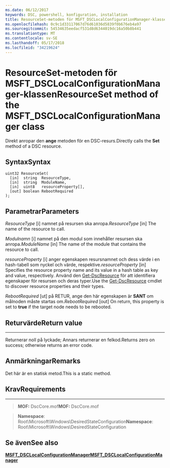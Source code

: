 ```yaml
---
ms.date: 06/12/2017
keywords: DSC, powershell, konfiguration, installation
title: ResourceSet-metoden för MSFT_DSCLocalConfigurationManager-klassen
ms.openlocfilehash: 0c9c1d33117067d76d61036d5839f0b676eb4a97
ms.sourcegitcommit: 54534635eedacf531d8d6344019dc16a50b8b441
ms.translationtype: MT
ms.contentlocale: sv-SE
ms.lasthandoff: 05/17/2018
ms.locfileid: "34219624"
---
```

# <a name="resourceset-method-of-the-msftdsclocalconfigurationmanager-class"></a><span data-ttu-id="0bac9-103">ResourceSet-metoden för MSFT_DSCLocalConfigurationManager-klassen</span><span class="sxs-lookup"><span data-stu-id="0bac9-103">ResourceSet method of the MSFT_DSCLocalConfigurationManager class</span></span>

<span data-ttu-id="0bac9-104">Direkt anropar den **ange** metoden för en DSC-resurs.</span><span class="sxs-lookup"><span data-stu-id="0bac9-104">Directly calls the **Set** method of a DSC resource.</span></span>

<a name="syntax"></a><span data-ttu-id="0bac9-105">Syntax</span><span class="sxs-lookup"><span data-stu-id="0bac9-105">Syntax</span></span>
------

```mof
uint32 ResourceSet(
  [in]  string  ResourceType,
  [in]  string  ModuleName,
  [in]  uint8   resourceProperty[],
  [out] boolean RebootRequired
);
```

<a name="parameters"></a><span data-ttu-id="0bac9-106">Parametrar</span><span class="sxs-lookup"><span data-stu-id="0bac9-106">Parameters</span></span>
----------

<span data-ttu-id="0bac9-107">*ResourceType* \[i\] namnet på resursen ska anropa.</span><span class="sxs-lookup"><span data-stu-id="0bac9-107">*ResourceType* \[in\] The name of the resource to call.</span></span>

<span data-ttu-id="0bac9-108">*Modulnamn* \[i\] namnet på den modul som innehåller resursen ska anropa.</span><span class="sxs-lookup"><span data-stu-id="0bac9-108">*ModuleName* \[in\] The name of the module that contains the resource to call.</span></span>

<span data-ttu-id="0bac9-109">*resourceProperty* \[i\] anger egenskapen resursnamnet och dess värde i en hash-tabell som nyckel och värde, respektive.</span><span class="sxs-lookup"><span data-stu-id="0bac9-109">*resourceProperty* \[in\] Specifies the resource property name and its value in a hash table as key and value, respectively.</span></span> <span data-ttu-id="0bac9-110">Använd den [Get-DscResource](https://technet.microsoft.com/library/dn521625.aspx) för att identifiera egenskaper för resursen och deras typer.</span><span class="sxs-lookup"><span data-stu-id="0bac9-110">Use the [Get-DscResource](https://technet.microsoft.com/library/dn521625.aspx) cmdlet to discover resource properties and their types.</span></span>

<span data-ttu-id="0bac9-111">*RebootRequired* \[ut\] på RETUR, ange den här egenskapen är **SANT** om målnoden måste startas om.</span><span class="sxs-lookup"><span data-stu-id="0bac9-111">*RebootRequired* \[out\] On return, this property is set to **true** if the target node needs to be rebooted.</span></span>

## <a name="return-value"></a><span data-ttu-id="0bac9-112">Returvärde</span><span class="sxs-lookup"><span data-stu-id="0bac9-112">Return value</span></span>
------------

<span data-ttu-id="0bac9-113">Returnerar noll på lyckade; Annars returnerar en felkod.</span><span class="sxs-lookup"><span data-stu-id="0bac9-113">Returns zero on success; otherwise returns an error code.</span></span>

## <a name="remarks"></a><span data-ttu-id="0bac9-114">Anmärkningar</span><span class="sxs-lookup"><span data-stu-id="0bac9-114">Remarks</span></span>

<span data-ttu-id="0bac9-115">Det här är en statisk metod.</span><span class="sxs-lookup"><span data-stu-id="0bac9-115">This is a static method.</span></span>

## <a name="requirements"></a><span data-ttu-id="0bac9-116">Krav</span><span class="sxs-lookup"><span data-stu-id="0bac9-116">Requirements</span></span>
------------
><span data-ttu-id="0bac9-117">**MOF:** DscCore.mof</span><span class="sxs-lookup"><span data-stu-id="0bac9-117">**MOF:** DscCore.mof</span></span>

><span data-ttu-id="0bac9-118">**Namespace**: Root\Microsoft\Windows\DesiredStateConfiguration</span><span class="sxs-lookup"><span data-stu-id="0bac9-118">**Namespace**: Root\Microsoft\Windows\DesiredStateConfiguration</span></span>


## <a name="see-also"></a><span data-ttu-id="0bac9-119">Se även</span><span class="sxs-lookup"><span data-stu-id="0bac9-119">See also</span></span>


[<span data-ttu-id="0bac9-120">**MSFT_DSCLocalConfigurationManager**</span><span class="sxs-lookup"><span data-stu-id="0bac9-120">**MSFT_DSCLocalConfigurationManager**</span></span>](msft-dsclocalconfigurationmanager.md)